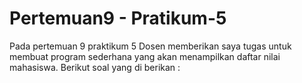 # Pertemuan9 - Pratikum-5
Pada pertemuan 9 praktikum 5 Dosen memberikan saya tugas untuk membuat program sederhana yang akan menampilkan daftar nilai mahasiswa. Berikut soal yang di berikan :

